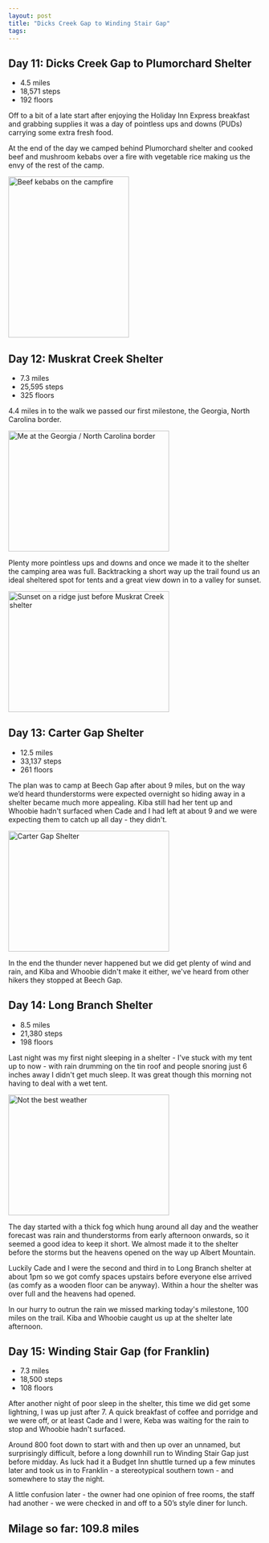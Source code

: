 ```yaml
---
layout: post
title: "Dicks Creek Gap to Winding Stair Gap"
tags:
---
```


## Day 11: Dicks Creek Gap to Plumorchard Shelter

- 4.5 miles
- 18,571 steps
- 192 floors

Off to a bit of a late start after enjoying the Holiday Inn Express breakfast and grabbing supplies it was a day of pointless ups and downs (PUDs) carrying some extra fresh food. 

At the end of the day we camped behind Plumorchard shelter and cooked beef and mushroom kebabs over a fire with vegetable rice making us the envy of the rest of the camp.

<a data-flickr-embed="true"  href="https://www.flickr.com/photos/martinsteel/26108015071/in/album-72157663892918234/" title="Beef kebabs on the campfire"><img src="https://farm2.staticflickr.com/1612/26108015071_98a351c74b_n.jpg" width="240" height="320" alt="Beef kebabs on the campfire"></a><script async src="//embedr.flickr.com/assets/client-code.js" charset="utf-8"></script>

## Day 12: Muskrat Creek Shelter

- 7.3 miles
- 25,595 steps
- 325 floors

4.4 miles in to the walk we passed our first milestone, the Georgia, North Carolina border. 

<a data-flickr-embed="true"  href="https://www.flickr.com/photos/martinsteel/26148426406/in/album-72157663892918234/" title="Me at the Georgia / North Carolina border"><img src="https://farm2.staticflickr.com/1613/26148426406_344d62af07_n.jpg" width="320" height="240" alt="Me at the Georgia / North Carolina border"></a><script async src="//embedr.flickr.com/assets/client-code.js" charset="utf-8"></script>

Plenty more pointless ups and downs and once we made it to the shelter the camping area was full. Backtracking a short way up the trail found us an ideal sheltered spot for tents and a great view down in to a valley for sunset.

<a data-flickr-embed="true"  href="https://www.flickr.com/photos/martinsteel/25901563660/in/album-72157663892918234/" title="Sunset on a ridge just before Muskrat Creek shelter"><img src="https://farm2.staticflickr.com/1483/25901563660_84dc923641_n.jpg" width="320" height="240" alt="Sunset on a ridge just before Muskrat Creek shelter"></a><script async src="//embedr.flickr.com/assets/client-code.js" charset="utf-8"></script>

## Day 13: Carter Gap Shelter

- 12.5 miles
- 33,137 steps 
- 261 floors

The plan was to camp at Beech Gap after about 9 miles, but on the way we’d heard thunderstorms were expected overnight so hiding away in a shelter became much more appealing. Kiba still had her tent up and Whoobie hadn't surfaced when Cade and I had left at about 9 and we were expecting them to catch up all day - they didn't.

<a data-flickr-embed="true"  href="https://www.flickr.com/photos/martinsteel/25569672754/in/album-72157663892918234/" title="Carter Gap Shelter"><img src="https://farm2.staticflickr.com/1510/25569672754_28ac3fa294_n.jpg" width="320" height="240" alt="Carter Gap Shelter"></a><script async src="//embedr.flickr.com/assets/client-code.js" charset="utf-8"></script>

In the end the thunder never happened but we did get plenty of wind and rain, and Kiba and Whoobie didn't make it either, we've heard from other hikers they stopped at Beech Gap.

## Day 14: Long Branch Shelter

- 8.5 miles
- 21,380 steps
- 198 floors

Last night was my first night sleeping in a shelter - I've stuck with my tent up to now - with rain drumming on the tin roof and people snoring just 6 inches away I didn't get much sleep. It was great though  this morning not having to deal with a wet tent.

<a data-flickr-embed="true"  href="https://www.flickr.com/photos/martinsteel/26108538081/in/album-72157663892918234/" title="Not the best weather"><img src="https://farm2.staticflickr.com/1492/26108538081_6c1175a414_n.jpg" width="320" height="240" alt="Not the best weather"></a><script async src="//embedr.flickr.com/assets/client-code.js" charset="utf-8"></script>

The day started with a thick fog which hung around all day and the weather forecast was rain and thunderstorms from early afternoon onwards, so it seemed a good idea to keep it short. We almost made it to the shelter before the storms but the heavens opened on the way up Albert Mountain.

Luckily Cade and I were the second and third in to Long Branch shelter  at about 1pm so we got comfy spaces upstairs before everyone else arrived (as comfy as a wooden floor can be anyway). Within a hour the shelter was over full and the heavens had opened.

In our hurry to outrun the rain we missed marking today's milestone, 100 miles on the trail. Kiba and Whoobie caught us up at the shelter late afternoon.

## Day 15: Winding Stair Gap (for Franklin) 

- 7.3 miles
- 18,500 steps
- 108 floors

After another night of poor sleep in the shelter, this time we did get some lightning, I was up just after 7. A quick breakfast of coffee and porridge and we were off, or at least Cade and I were, Keba was waiting for the rain to stop and Whoobie hadn't surfaced.

Around 800 foot down to start with and then up over an unnamed, but surprisingly difficult, before a long downhill run to Winding Stair Gap just before midday. As luck had it a Budget Inn shuttle turned up a few minutes later and took us in to Franklin - a stereotypical southern town - and somewhere to stay the night.

A little confusion later - the owner had one opinion of free rooms, the staff had another - we were checked in and off to a 50’s style diner for lunch.

## Milage so far: 109.8 miles